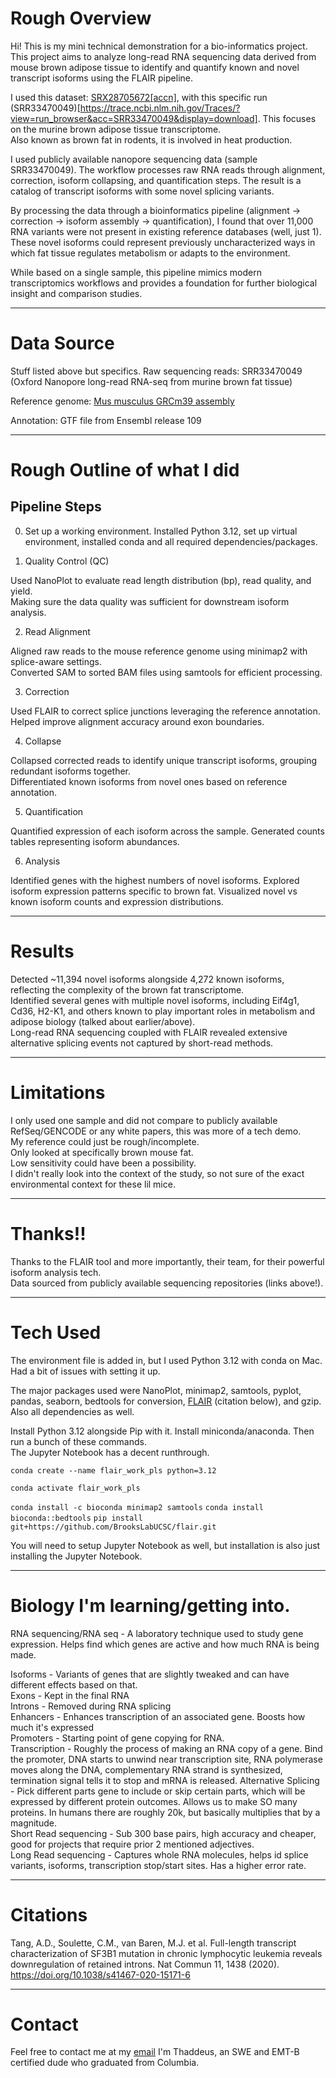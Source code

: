 # Rough Overview

Hi! This is my mini technical demonstration for a bio-informatics project.  
This project aims to analyze long-read RNA sequencing data derived from mouse brown adipose tissue to identify and quantify known and novel transcript isoforms using the FLAIR pipeline.  

I used this dataset: [SRX28705672[accn]](https://www.ncbi.nlm.nih.gov/sra/SRX28705672[accn]), with this specific run (SRR33470049)[https://trace.ncbi.nlm.nih.gov/Traces/?view=run_browser&acc=SRR33470049&display=download]. This focuses on the murine brown adipose tissue transcriptome.  
Also known as brown fat in rodents, it is involved in heat production.  

I used publicly available nanopore sequencing data (sample SRR33470049). The workflow processes raw RNA reads through alignment, correction, isoform collapsing, and quantification steps. The result is a catalog of transcript isoforms with some novel splicing variants.  

By processing the data through a bioinformatics pipeline (alignment → correction → isoform assembly → quantification), I found that over 11,000 RNA variants were not present in existing reference databases (well, just 1). These novel isoforms could represent previously uncharacterized ways in which fat tissue regulates metabolism or adapts to the environment.  

While based on a single sample, this pipeline mimics modern transcriptomics workflows and provides a foundation for further biological insight and comparison studies.  

***

# Data Source

Stuff listed above but specifics.
Raw sequencing reads: SRR33470049 (Oxford Nanopore long-read RNA-seq from murine brown fat tissue)

Reference genome: [Mus musculus GRCm39 assembly](https://ftp.ensembl.org/pub/release-109/fasta/mus_musculus/dna/)

Annotation: GTF file from Ensembl release 109

***

# Rough Outline of what I did

## Pipeline Steps

0. Set up a working environment. Installed Python 3.12, set up virtual environment, installed conda and all required dependencies/packages.

1. Quality Control (QC) <br>

Used NanoPlot to evaluate read length distribution (bp), read quality, and yield.  
Making sure the data quality was sufficient for downstream isoform analysis.  

2. Read Alignment <br>

Aligned raw reads to the mouse reference genome using minimap2 with splice-aware settings.  
Converted SAM to sorted BAM files using samtools for efficient processing.  

3. Correction

Used FLAIR to correct splice junctions leveraging the reference annotation.  
Helped improve alignment accuracy around exon boundaries.  

4. Collapse

Collapsed corrected reads to identify unique transcript isoforms, grouping redundant isoforms together.  
Differentiated known isoforms from novel ones based on reference annotation.

5. Quantification

Quantified expression of each isoform across the sample.
Generated counts tables representing isoform abundances.

6. Analysis

Identified genes with the highest numbers of novel isoforms.
Explored isoform expression patterns specific to brown fat.
Visualized novel vs known isoform counts and expression distributions.

***

# Results

Detected ~11,394 novel isoforms alongside 4,272 known isoforms, reflecting the complexity of the brown fat transcriptome.  
Identified several genes with multiple novel isoforms, including Eif4g1, Cd36, H2-K1, and others known to play important roles in metabolism and adipose biology (talked about earlier/above).  
Long-read RNA sequencing coupled with FLAIR revealed extensive alternative splicing events not captured by short-read methods.  

***

# Limitations

I only used one sample and did not compare to publicly available RefSeq/GENCODE or any white papers, this was more of a tech demo.  
My reference could just be rough/incomplete.  
Only looked at specifically brown mouse fat.  
Low sensitivity could have been a possibility.   
I didn't really look into the context of the study, so not sure of the exact environmental context for these lil mice.

***

# Thanks!!
Thanks to the FLAIR tool and more importantly, their team, for their powerful isoform analysis tech.  
Data sourced from publicly available sequencing repositories (links above!).  

***

# Tech Used

The environment file is added in, but I used Python 3.12 with conda on Mac. Had a bit of issues with setting it up. <br>

The major packages used were NanoPlot, minimap2, samtools, pyplot, pandas, seaborn, bedtools for conversion, [FLAIR](https://www.nature.com/articles/s41467-020-15171-6) (citation below), and gzip. Also all dependencies as well. <br>

Install Python 3.12 alongside Pip with it. Install miniconda/anaconda. Then run a bunch of these commands. <br>
The Jupyter Notebook has a decent runthrough. <br>

`conda create --name flair_work_pls python=3.12`

`conda activate flair_work_pls`

`conda install -c bioconda minimap2 samtools`
`conda install bioconda::bedtools`
`pip install git+https://github.com/BrooksLabUCSC/flair.git`

You will need to setup Jupyter Notebook as well, but installation is also just installing the Jupyter Notebook.

***

# Biology I'm learning/getting into.

RNA sequencing/RNA seq - A laboratory technique used to study gene expression. Helps find which genes are active and how much RNA is being made. <br>

Isoforms - Variants of genes that are slightly tweaked and can have different effects based on that. <br>
Exons - Kept in the final RNA <br>
Introns - Removed during RNA splicing <br>
Enhancers - Enhances transcription of an associated gene. Boosts how much it's expressed <br>
Promoters - Starting point of gene copying for RNA. <br>
Transcription - Roughly the process of making an RNA copy of a gene. Bind the promoter, DNA starts to unwind near transcription site, RNA polymerase moves along the DNA, complementary RNA strand is synthesized, termination signal tells it to stop and mRNA is released.
Alternative Splicing - Pick different parts gene to include or skip certain parts, which will be expressed by different protein outcomes. Allows us to make SO many proteins. In humans there are roughly 20k, but basically multiplies that by a magnitude. <br>
Short Read sequencing - Sub 300 base pairs, high accuracy and cheaper, good for projects that require prior 2 mentioned adjectives. <br>
Long Read sequencing - Captures whole RNA molecules, helps id splice variants, isoforms, transcription stop/start sites. Has a higher error rate. <br>

***

# Citations

Tang, A.D., Soulette, C.M., van Baren, M.J. et al. Full-length transcript characterization of SF3B1 mutation in chronic lymphocytic leukemia reveals downregulation of retained introns. Nat Commun 11, 1438 (2020). https://doi.org/10.1038/s41467-020-15171-6

***

# Contact

Feel free to contact me at my [email](tal2151@columbia.edu)
I'm Thaddeus, an SWE and EMT-B certified dude who graduated from Columbia.